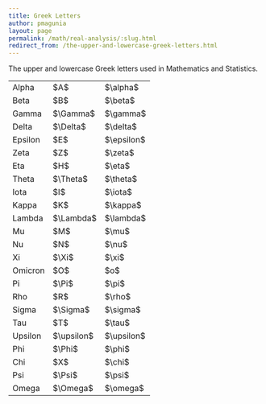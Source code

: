 ```yaml
---
title: Greek Letters
author: pmagunia
layout: page
permalink: /math/real-analysis/:slug.html
redirect_from: /the-upper-and-lowercase-greek-letters.html
---
```


<p>The upper and lowercase Greek letters used in Mathematics and Statistics.</p>

<table border="0px" summary="greek letters">
<tbody>
<tr><td>Alpha</td><td>$A$</td><td>$\alpha$</td></tr>
<tr><td>Beta</td><td>$B$</td><td>$\beta$</td></tr>
<tr><td>Gamma</td><td>$\Gamma$</td><td>$\gamma$</td></tr>
<tr><td>Delta</td><td>$\Delta$</td><td>$\delta$</td></tr>
<tr><td>Epsilon</td><td>$E$</td><td>$\epsilon$</td></tr>
<tr><td>Zeta</td><td>$Z$</td><td>$\zeta$</td></tr>
<tr><td>Eta</td><td>$H$</td><td>$\eta$</td></tr>
<tr><td>Theta</td><td>$\Theta$</td><td>$\theta$</td></tr>
<tr><td>Iota</td><td>$I$</td><td>$\iota$</td></tr>
<tr><td>Kappa</td><td>$K$</td><td>$\kappa$</td></tr>
<tr><td>Lambda</td><td>$\Lambda$</td><td>$\lambda$</td></tr>
<tr><td>Mu</td><td>$M$</td><td>$\mu$</td></tr>
<tr><td>Nu</td><td>$N$</td><td>$\nu$</td></tr>
<tr><td>Xi</td><td>$\Xi$</td><td>$\xi$</td></tr>
<tr><td>Omicron</td><td>$O$</td><td>$o$</td></tr>
<tr><td>Pi</td><td>$\Pi$</td><td>$\pi$</td></tr>
<tr><td>Rho</td><td>$R$</td><td>$\rho$</td></tr>
<tr><td>Sigma</td><td>$\Sigma$</td><td>$\sigma$</td></tr>
<tr><td>Tau</td><td>$T$</td><td>$\tau$</td></tr>
<tr><td>Upsilon</td><td>$\upsilon$</td><td>$\upsilon$</td></tr>
<tr><td>Phi</td><td>$\Phi$</td><td>$\phi$</td></tr>
<tr><td>Chi</td><td>$X$</td><td>$\chi$</td></tr>
<tr><td>Psi</td><td>$\Psi$</td><td>$\psi$</td></tr>
<tr><td>Omega</td><td>$\Omega$</td><td>$\omega$</td></tr>
</tbody>
</table>
